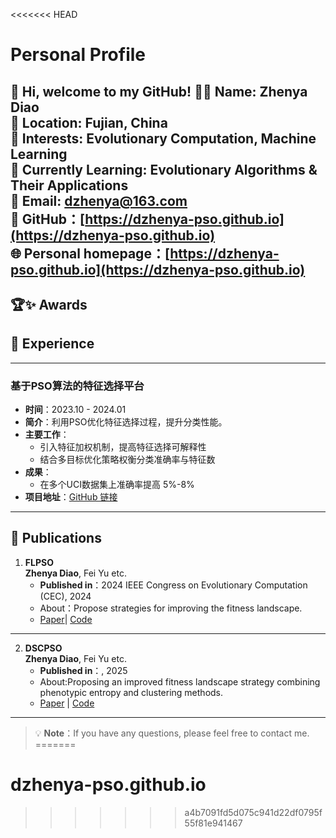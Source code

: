<<<<<<< HEAD
# Personal Profile

👋 **Hi, welcome to my GitHub!**
🧑‍💻 **Name**: Zhenya Diao  
📍 **Location**: Fujian, China  
👀 **Interests**: Evolutionary Computation, Machine Learning  
🌱 **Currently Learning**: Evolutionary Algorithms & Their Applications  
📧 **Email**: dzhenya@163.com  
🐙 **GitHub**：[https://dzhenya-pso.github.io](https://dzhenya-pso.github.io)  
🌐 **Personal homepage**：[https://dzhenya-pso.github.io](https://dzhenya-pso.github.io)  
---
## 🏆✨ Awards

## 💼 Experience
---
### **基于PSO算法的特征选择平台**
- **时间**：2023.10 - 2024.01
- **简介**：利用PSO优化特征选择过程，提升分类性能。
- **主要工作**：
  - 引入特征加权机制，提高特征选择可解释性
  - 结合多目标优化策略权衡分类准确率与特征数
- **成果**：
  - 在多个UCI数据集上准确率提高 5%-8%
- **项目地址**：[GitHub 链接](https://github.com/your-project)
---

## 📄 Publications
1. **FLPSO**  
    **Zhenya Diao**, Fei Yu etc.
   - **Published in**：2024 IEEE Congress on Evolutionary Computation (CEC), 2024 
   - About：Propose strategies for improving the fitness landscape.  
   - [Paper](https://doi.org/10.1109/CEC60901.2024.10611936)| [Code](https://dzhenya-pso.github.io)
---
2. **DSCPSO**  
   **Zhenya Diao**, Fei Yu etc.
   - **Published in**：, 2025  
   - About:Proposing an improved fitness landscape strategy combining phenotypic entropy and clustering methods.  
   - [Paper](https://doi.org/10.1007/s44196-025-00902-8) | [Code](https://github.com/DSCPSO)
---
> 💡 **Note**：If you have any questions, please feel free to contact me.
=======
# dzhenya-pso.github.io
>>>>>>> a4b7091fd5d075c941d22df0795f55f81e941467
